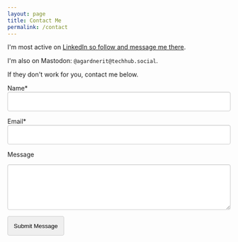 ```yaml
---
layout: page
title: Contact Me
permalink: /contact
---
```


I'm most active on [LinkedIn so follow and message me there](https://www.linkedin.com/in/agardner1/).

I'm also on Mastodon: `@agardnerit@techhub.social`.

If they don't work for you, contact me below.

<label class="label">Name*</label>
<input id="name" class="input" type="text" required>

<label class="label">Email*</label>
<input id="email" class="input" type="email" required>

<label class="label">Message</label>
<textarea id="message" class="textarea" rows="5"></textarea>

<button id="submit" class="button is-link">Submit Message</button>

<!-- Hidden by default. Form submit unhides. Close button re-hides -->
<div class="notification is-success hidden" id="submit-notification">
  Thanks. Your message has been sent. I'll be in touch soon.
</div>

<script>
  // Form submit clicked...
  document.getElementById('submit').addEventListener('click', function(event) {

    // Prevent form submission default, disable the submit button and show the notification.
    event.preventDefault();
    document.getElementById('submit').disabled = true;
    document.getElementById('submit-notification').classList.remove("hidden");

    name = document.getElementById('name').value;
    email = document.getElementById('email').value;
    message = document.getElementById('message').value;

    // Submit data to AWS API
    var xmlhttp = new XMLHttpRequest();
    var theUrl = "https://pkhlhwjn33.execute-api.ap-southeast-2.amazonaws.com/default/submitAGardnerNetContactForm";
    xmlhttp.open("POST", theUrl);
    xmlhttp.send(JSON.stringify({ "name": name, "email": email, "message": message }));

  });

</script>

<style>
.input, .textarea {
  box-shadow: inset 0 1px 2px rgba(10, 10, 10, 0.1);
  max-width: 100%;
  width: 100%;
  color: #363636;
}
.button, .input, .textarea {
  border: 1px solid #ccc;
  border-radius: 4px;
  padding: 1em;
}

.notification.is-success {
  background-color: #23d160;
  color: #fff;
  padding: 1%;
  border-radius: 4px;
}

.hidden {
  visibility: hidden;
}
</script>
